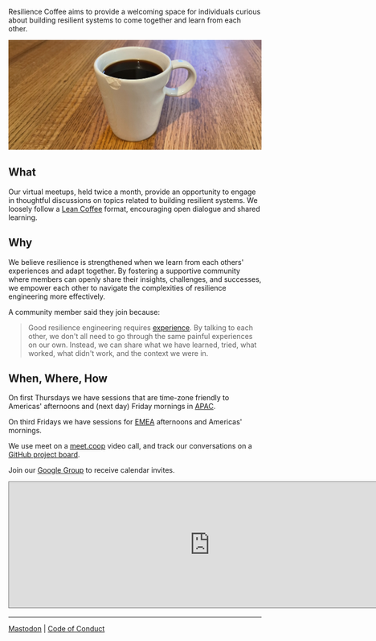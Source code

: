 Resilience Coffee aims to provide a welcoming space for individuals curious about building resilient systems to come together and learn from each other.

![A chipped cup of coffee](images/banner.jpeg)


## What

Our virtual meetups, held twice a month, provide an opportunity to engage in thoughtful discussions on topics related to building resilient systems. We loosely follow a [Lean Coffee](http://leancoffee.org/) format, encouraging open dialogue and shared learning.


## Why

We believe resilience is strengthened when we learn from each others' experiences and adapt together. By fostering a supportive community where members can openly share their insights, challenges, and successes, we empower each other to navigate the complexities of resilience engineering more effectively.

A community member said they join because:
> Good resilience engineering requires [experience](https://how.complexsystems.fail/#18). By talking to each other, we don't all need to go through the same painful experiences on our own. Instead, we can share what we have learned, tried, what worked, what didn't work, and the context we were in.


## When, Where, How

On first Thursdays we have sessions that are time-zone friendly to Americas' afternoons and (next day) Friday mornings in [APAC](https://en.m.wikipedia.org/wiki/Asia-Pacific).

On third Fridays we have sessions for [EMEA](https://en.m.wikipedia.org/wiki/Europe,_the_Middle_East_and_Africa) afternoons and Americas' mornings.

We use meet on a [meet.coop](https://www.meet.coop) video call, and track our conversations on a [GitHub project board](https://github.com/orgs/resilience-coffee/projects/1/views/1).

Join our [Google Group](https://groups.google.com/g/resilience-coffee) to receive calendar invites.

<iframe src="https://calendar.google.com/calendar/embed?height=250&wkst=1&bgcolor=%237986CB&ctz=America%2FChicago&showTitle=0&showDate=0&showNav=0&showPrint=0&showTabs=0&showCalendars=0&mode=AGENDA&src=anJnZnQyYmthYmJzczZvMjgyZG1rcXNoM29AZ3JvdXAuY2FsZW5kYXIuZ29vZ2xlLmNvbQ&color=%23D50000" style="border:solid 1px #777" width="800" height="250" frameborder="0" scrolling="no"></iframe>


----

<a rel="me" href="https://rls.social/@resiliencecoffee">Mastodon</a> | [Code of Conduct](https://github.com/resilience-coffee/resilience-coffee.org/blob/main/CODE_OF_CONDUCT.md)
